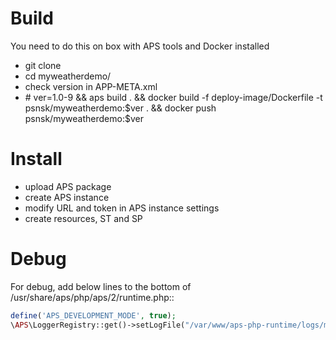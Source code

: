 Build
=====

You need to do this on box with APS tools and Docker installed

* git clone
* cd myweatherdemo/
* check version in APP-META.xml
* \# ver=1.0-9 && aps build . && docker build -f deploy-image/Dockerfile -t psnsk/myweatherdemo:$ver . && docker push psnsk/myweatherdemo:$ver

Install
=======

* upload APS package
* create APS instance
* modify URL and token in APS instance settings
* create resources, ST and SP

Debug
=====

For debug, add below lines to the bottom of /usr/share/aps/php/aps/2/runtime.php::

```php
define('APS_DEVELOPMENT_MODE', true);
\APS\LoggerRegistry::get()->setLogFile("/var/www/aps-php-runtime/logs/myweatherdemo.log");
```
